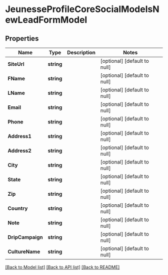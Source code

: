 # JeunesseProfileCoreSocialModelsNewLeadFormModel

## Properties
Name | Type | Description | Notes
------------ | ------------- | ------------- | -------------
**SiteUrl** | **string** |  | [optional] [default to null]
**FName** | **string** |  | [optional] [default to null]
**LName** | **string** |  | [optional] [default to null]
**Email** | **string** |  | [optional] [default to null]
**Phone** | **string** |  | [optional] [default to null]
**Address1** | **string** |  | [optional] [default to null]
**Address2** | **string** |  | [optional] [default to null]
**City** | **string** |  | [optional] [default to null]
**State** | **string** |  | [optional] [default to null]
**Zip** | **string** |  | [optional] [default to null]
**Country** | **string** |  | [optional] [default to null]
**Note** | **string** |  | [optional] [default to null]
**DripCampaign** | **string** |  | [optional] [default to null]
**CultureName** | **string** |  | [optional] [default to null]

[[Back to Model list]](../README.md#documentation-for-models) [[Back to API list]](../README.md#documentation-for-api-endpoints) [[Back to README]](../README.md)


